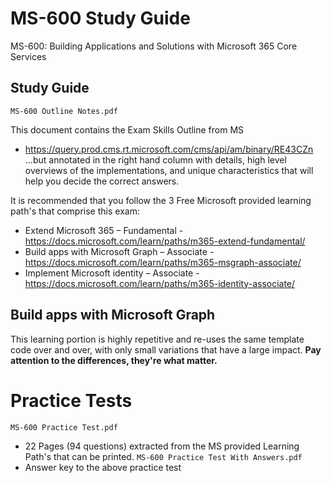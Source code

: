 # MS-600 Study Guide

MS-600: Building Applications and Solutions with Microsoft 365 Core Services

## Study Guide
```MS-600 Outline Notes.pdf```

This document contains the Exam Skills Outline from MS
* https://query.prod.cms.rt.microsoft.com/cms/api/am/binary/RE43CZn
...but annotated in the right hand column with details, high level overviews of the implementations, and unique characteristics that will help you decide the correct answers.

It is recommended that you follow the 3 Free Microsoft provided learning path's that comprise this exam:

* Extend Microsoft 365 – Fundamental - https://docs.microsoft.com/learn/paths/m365-extend-fundamental/
* Build apps with Microsoft Graph – Associate - https://docs.microsoft.com/learn/paths/m365-msgraph-associate/
* Implement Microsoft identity – Associate - https://docs.microsoft.com/learn/paths/m365-identity-associate/

## Build apps with Microsoft Graph
This learning portion is highly repetitive and re-uses the same template code over and over, with only small variations that have a large impact. **Pay attention to the differences, they're what matter.**

# Practice Tests
```MS-600 Practice Test.pdf```
* 22 Pages (94 questions) extracted from the MS provided Learning Path's that can be printed.
```MS-600 Practice Test With Answers.pdf```
* Answer key to the above practice test